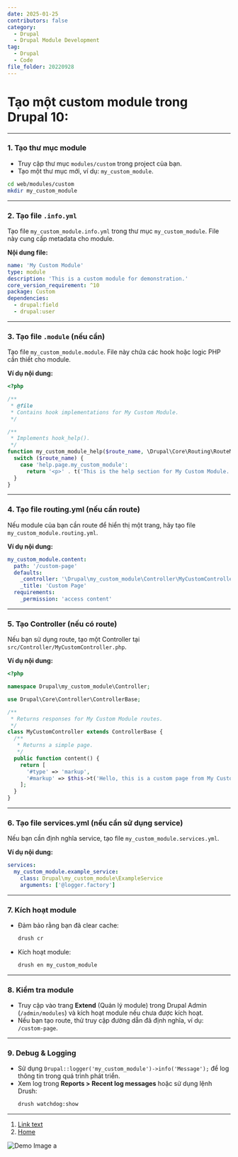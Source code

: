 ```yaml
---
date: 2025-01-25
contributors: false
category:
  - Drupal
  - Drupal Module Development
tag:
  - Drupal
  - Code
file_folder: 20220928
---
```


# Tạo một **custom module** trong Drupal 10:

---

### 1. **Tạo thư mục module**
- Truy cập thư mục `modules/custom` trong project của bạn.
- Tạo một thư mục mới, ví dụ: `my_custom_module`.

```bash
cd web/modules/custom
mkdir my_custom_module
```

---

### 2. **Tạo file `.info.yml`**
Tạo file `my_custom_module.info.yml` trong thư mục `my_custom_module`. File này cung cấp metadata cho module.

**Nội dung file:**
```yaml
name: 'My Custom Module'
type: module
description: 'This is a custom module for demonstration.'
core_version_requirement: ^10
package: Custom
dependencies:
  - drupal:field
  - drupal:user
```

---

### 3. **Tạo file `.module` (nếu cần)**
Tạo file `my_custom_module.module`. File này chứa các hook hoặc logic PHP cần thiết cho module.

**Ví dụ nội dung:**
```php
<?php

/**
 * @file
 * Contains hook implementations for My Custom Module.
 */

/**
 * Implements hook_help().
 */
function my_custom_module_help($route_name, \Drupal\Core\Routing\RouteMatchInterface $route_match) {
  switch ($route_name) {
    case 'help.page.my_custom_module':
      return '<p>' . t('This is the help section for My Custom Module.') . '</p>';
  }
}
```

---

### 4. **Tạo file routing.yml (nếu cần route)**
Nếu module của bạn cần route để hiển thị một trang, hãy tạo file `my_custom_module.routing.yml`.

**Ví dụ nội dung:**
```yaml
my_custom_module.content:
  path: '/custom-page'
  defaults:
    _controller: '\Drupal\my_custom_module\Controller\MyCustomController::content'
    _title: 'Custom Page'
  requirements:
    _permission: 'access content'
```

---

### 5. **Tạo Controller (nếu có route)**
Nếu bạn sử dụng route, tạo một Controller tại `src/Controller/MyCustomController.php`.

**Ví dụ nội dung:**
```php
<?php

namespace Drupal\my_custom_module\Controller;

use Drupal\Core\Controller\ControllerBase;

/**
 * Returns responses for My Custom Module routes.
 */
class MyCustomController extends ControllerBase {
  /**
   * Returns a simple page.
   */
  public function content() {
    return [
      '#type' => 'markup',
      '#markup' => $this->t('Hello, this is a custom page from My Custom Module!'),
    ];
  }
}
```

---

### 6. **Tạo file services.yml (nếu cần sử dụng service)**
Nếu bạn cần định nghĩa service, tạo file `my_custom_module.services.yml`.

**Ví dụ nội dung:**
```yaml
services:
  my_custom_module.example_service:
    class: Drupal\my_custom_module\ExampleService
    arguments: ['@logger.factory']
```

---

### 7. **Kích hoạt module**
- Đảm bảo rằng bạn đã clear cache:
  ```bash
  drush cr
  ```
- Kích hoạt module:
  ```bash
  drush en my_custom_module
  ```

---

### 8. **Kiểm tra module**
- Truy cập vào trang **Extend** (Quản lý module) trong Drupal Admin (`/admin/modules`) và kích hoạt module nếu chưa được kích hoạt.
- Nếu bạn tạo route, thử truy cập đường dẫn đã định nghĩa, ví dụ: `/custom-page`.

---

### 9. **Debug & Logging**
- Sử dụng `Drupal::logger('my_custom_module')->info('Message');` để log thông tin trong quá trình phát triển.
- Xem log trong **Reports > Recent log messages** hoặc sử dụng lệnh Drush:  
  ```bash
  drush watchdog:show
  ```

---

1. [Link text](/blog/xoa-nhieu-node.md)
1. [Home](../../README.md)

![Demo Image a](/assets/drupal/cover3.jpg)
